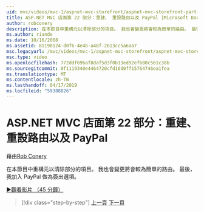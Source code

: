 ```yaml
---
uid: mvc/videos/mvc-1/aspnet-mvc-storefront/aspnet-mvc-storefront-part-22-restructuring-rerouting-and-paypal
title: ASP.NET MVC 店面第 22 部分：重建、 重設路由以及 PayPal |Microsoft Docs
author: robconery
description: 在本節目中重構元以清除部分的項目。 我也會變更將會較為簡單的路由。 最後，我將 PayPal 新增為簽出選項參數...
ms.author: riande
ms.date: 10/16/2008
ms.assetid: 81190124-d0f6-4e4b-a48f-2613cc5a6aa7
msc.legacyurl: /mvc/videos/mvc-1/aspnet-mvc-storefront/aspnet-mvc-storefront-part-22-restructuring-rerouting-and-paypal
msc.type: video
ms.openlocfilehash: 772ddf69baf8daf5d3f0b13ed92efb80c561c38b
ms.sourcegitcommit: 0f1119340e4464720cfd16d0ff15764746ea1fea
ms.translationtype: MT
ms.contentlocale: zh-TW
ms.lasthandoff: 04/17/2019
ms.locfileid: "59388826"
---
```

# <a name="aspnet-mvc-storefront-part-22-restructuring-rerouting-and-paypal"></a>ASP.NET MVC 店面第 22 部分：重建、重設路由以及 PayPal

藉由[Rob Conery](https://github.com/robconery)

在本節目中重構元以清除部分的項目。 我也會變更將會較為簡單的路由。 最後，我加入 PayPal 做為簽出選項。

[&#9654;觀看影片 （45 分鐘）](https://channel9.msdn.com/Blogs/ASP-NET-Site-Videos/aspnet-mvc-storefront-part-22-restructuring-rerouting-and-paypal)

> [!div class="step-by-step"]
> [上一頁](aspnet-mvc-storefront-part-21-order-manager-and-personalization.md)
> [下一頁](aspnet-mvc-storefront-part-23-getting-started-with-domain-driven-design.md)
